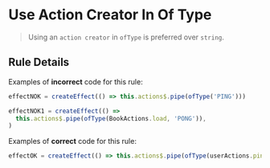 # Use Action Creator In Of Type

> Using an `action creator` in `ofType` is preferred over `string`.

## Rule Details

Examples of **incorrect** code for this rule:

```ts
effectNOK = createEffect(() => this.actions$.pipe(ofType('PING')))

effectNOK1 = createEffect(() =>
  this.actions$.pipe(ofType(BookActions.load, 'PONG')),
)
```

Examples of **correct** code for this rule:

```ts
effectOK = createEffect(() => this.actions$.pipe(ofType(userActions.ping)))
```
